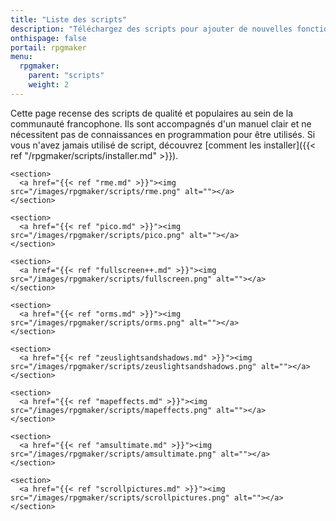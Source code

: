 ```yaml
---
title: "Liste des scripts"
description: "Téléchargez des scripts pour ajouter de nouvelles fonctionnalités à vos jeux RPG Maker sans savoir programmer. Donnez un souffle nouveau à vos jeux grâce aux scripts RME, Fullscreen++, ORMS et bien d'autres !"
onthispage: false
portail: rpgmaker
menu:
  rpgmaker:
    parent: "scripts"
    weight: 2
---
```


Cette page recense des scripts de qualité et populaires au sein de la communauté francophone. Ils sont accompagnés d'un manuel clair et ne nécessitent pas de connaissances en programmation pour être utilisés. Si vous n'avez jamais utilisé de script, découvrez [comment les installer]({{< ref "/rpgmaker/scripts/installer.md" >}}).

<div id="scripts-flex-container">

    <section>
      <a href="{{< ref "rme.md" >}}"><img src="/images/rpgmaker/scripts/rme.png" alt=""></a>
    </section>

    <section>
      <a href="{{< ref "pico.md" >}}"><img src="/images/rpgmaker/scripts/pico.png" alt=""></a>
    </section>

    <section>
      <a href="{{< ref "fullscreen++.md" >}}"><img src="/images/rpgmaker/scripts/fullscreen.png" alt=""></a>
    </section>

    <section>
      <a href="{{< ref "orms.md" >}}"><img src="/images/rpgmaker/scripts/orms.png" alt=""></a>
    </section>

    <section>
      <a href="{{< ref "zeuslightsandshadows.md" >}}"><img src="/images/rpgmaker/scripts/zeuslightsandshadows.png" alt=""></a>
    </section>

    <section>
      <a href="{{< ref "mapeffects.md" >}}"><img src="/images/rpgmaker/scripts/mapeffects.png" alt=""></a>
    </section>

    <section>
      <a href="{{< ref "amsultimate.md" >}}"><img src="/images/rpgmaker/scripts/amsultimate.png" alt=""></a>
    </section>

    <section>
      <a href="{{< ref "scrollpictures.md" >}}"><img src="/images/rpgmaker/scripts/scrollpictures.png" alt=""></a>
    </section>
</div>
